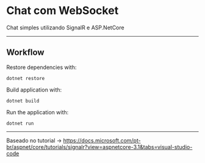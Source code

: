 # Chat com WebSocket
Chat simples utilizando SignalR e ASP.NetCore
___

## Workflow

Restore dependencies with:

`dotnet restore`

Build application with:

`dotnet build`

Run the application with:

`dotnet run`

___

Baseado no tutorial -> https://docs.microsoft.com/pt-br/aspnet/core/tutorials/signalr?view=aspnetcore-3.1&tabs=visual-studio-code
